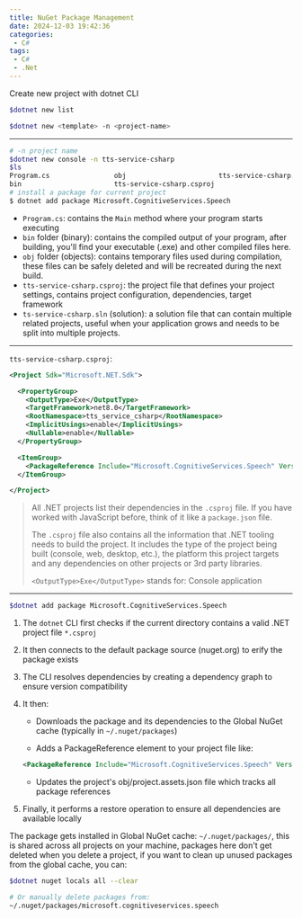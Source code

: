 ```yaml
---
title: NuGet Package Management
date: 2024-12-03 19:42:36
categories:
 - C#
tags:
 - C#
 - .Net
---
```


Create new project with dotnet CLI

```bash
$dotnet new list

$dotnet new <template> -n <project-name>
```

----

```bash
# -n project name
$dotnet new console -n tts-service-csharp
$ls 
Program.cs                obj                       tts-service-csharp.sln
bin                       tts-service-csharp.csproj
# install a package for current project
$ dotnet add package Microsoft.CognitiveServices.Speech
```

- `Program.cs`: contains the `Main` method where your program starts executing
- `bin` folder (binary): contains the compiled output of your program, after building, you'll find your executable (.exe) and other compiled files here. 
- `obj` folder (objects): contains temporary files used during compilation, these files can be safely deleted and will be recreated during the next build. 
- `tts-service-csharp.csproj`: the project file that defines your project settings, contains project configuration, dependencies, target framework
- `ts-service-csharp.sln` (solution): a solution file that can contain multiple related projects, useful when your application grows and needs to be split into multiple projects. 

---

`tts-service-csharp.csproj`:

```xml
<Project Sdk="Microsoft.NET.Sdk">

  <PropertyGroup>
    <OutputType>Exe</OutputType>
    <TargetFramework>net8.0</TargetFramework>
    <RootNamespace>tts_service_csharp</RootNamespace>
    <ImplicitUsings>enable</ImplicitUsings>
    <Nullable>enable</Nullable>
  </PropertyGroup>

  <ItemGroup>
    <PackageReference Include="Microsoft.CognitiveServices.Speech" Version="1.41.1" />
  </ItemGroup>

</Project>
```

> All .NET projects list their dependencies in the `.csproj` file. If you have worked with JavaScript before, think of it like a `package.json` file. 
>
> The `.csproj` file also contains all the information that .NET tooling needs to build the project. It includes the type of the project being built (console, web, desktop, etc.), the platform this project targets and any dependencies on other projects or 3rd party libraries.
>
> `<OutputType>Exe</OutputType>` stands for: Console application

-----

```bash
$dotnet add package Microsoft.CognitiveServices.Speech
```

1. The `dotnet` CLI first checks if the current directory contains a valid .NET project file `*.csproj`

2. It then connects to the default package source (nuget.org) to erify the package exists

3. The CLI resolves dependencies by creating a dependency graph to ensure version compatibility

4. It then:

   - Downloads the package and its dependencies to the Global NuGet cache (typically in `~/.nuget/packages`)

   - Adds a PackageReference element to your project file like:

   ```xml
   <PackageReference Include="Microsoft.CognitiveServices.Speech" Version="x.x.x" />
   ```
   - Updates the project's obj/project.assets.json file which tracks all package references

5. Finally, it performs a restore operation to ensure all dependencies are available locally

The package gets installed in Global NuGet cache: `~/.nuget/packages/`, this is shared across all projects on your machine, packages here don't get deleted when you delete a project, if you want to clean up unused packages from the global cache, you can:

```bash
$dotnet nuget locals all --clear

# Or manually delete packages from:
~/.nuget/packages/microsoft.cognitiveservices.speech
```

